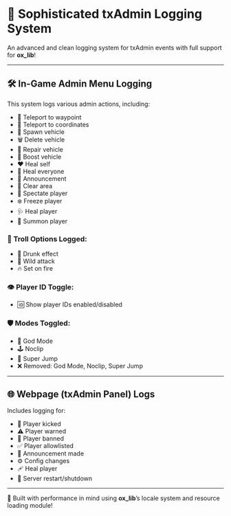 # 🚨 Sophisticated txAdmin Logging System

An advanced and clean logging system for txAdmin events with full support for **ox_lib**!

---

## 🛠️ In-Game Admin Menu Logging

This system logs various admin actions, including:

- 📍 Teleport to waypoint  
- 🧭 Teleport to coordinates  
- 🚗 Spawn vehicle  
- 🗑️ Delete vehicle  
- 🔧 Repair vehicle  
- 🚀 Boost vehicle  
- ❤️ Heal self  
- 💊 Heal everyone  
- 📢 Announcement  
- 🧹 Clear area  
- 👀 Spectate player  
- ❄️ Freeze player  
- 🩺 Heal player  
- 🧙 Summon player  

### 🐸 Troll Options Logged:

- 🍻 Drunk effect  
- 🐺 Wild attack  
- 🔥 Set on fire  

### 👁️ Player ID Toggle:

- 🆔 Show player IDs enabled/disabled  

### 🛡️ Modes Toggled:

- 👑 God Mode  
- 🕹️ Noclip  
- 🦘 Super Jump  
- ❌ Removed: God Mode, Noclip, Super Jump  

---

## 🌐 Webpage (txAdmin Panel) Logs

Includes logging for:

- 👢 Player kicked  
- ⚠️ Player warned  
- 🔨 Player banned  
- ✅ Player allowlisted  
- 📣 Announcement made  
- ⚙️ Config changes  
- 🩹 Heal player  
- 🔁 Server restart/shutdown  

---

🔧 Built with performance in mind using **ox_lib**’s locale system and resource loading module!
